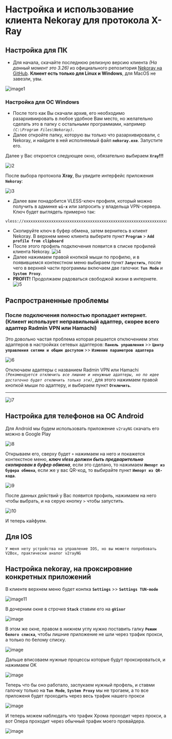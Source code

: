 # Настройка и использование клиента Nekoray для протокола X-Ray

## Настройка для ПК
- Для начала, скачайте последнюю релизную версию клиента _(На данный момент это 3.26)_ из официального репозитория [Nekoray на GitHub](https://github.com/MatsuriDayo/nekoray/tags). __Клиент есть только для Linux и Windows__, для MacOS не завезли, увы.

![image1](https://github.com/user-attachments/assets/1654d1e1-aa9c-451f-af59-b9b0efae399b)

### Настройка для ОС Windows

- После того как Вы скачали архив, его необходимо разархивиировать в любое удобное Вам место, но желательно сделать это в папку с остальными программами, например _`(C:\Program Files\Nekoray)`_.
- Далее откройте папку, которую вы только что разархивировали, с Nekoray, и найдите в ней исполняемый файл **`nekoray.exe`**. Запустите его.

Далее у Вас откроется следующее окно, обязательно выбираем **`Xray`!!!**

![i2](https://media.discordapp.net/attachments/617626417718624276/1293159025013297162/Pasted_image_20240930184616.png?ex=67065bb1&is=67050a31&hm=2853de915ebdef56a86f57cf957c7fe0d97656e2b84cf4a15e72f3dd48c9c2b2&=&format=webp&quality=lossless&width=407&height=334)

После выбора протокола **Xray**, Вы увидите интерфейс приложения **`Nekoray`**:

![i3](https://media.discordapp.net/attachments/617626417718624276/1293158998094118912/Pasted_image_20240930183351.png?ex=67065baa&is=67050a2a&hm=f3614fb6de5c477ae5130c744fe1424c06efbdc9f1d36ffb4de010dede62d3f9&=&format=webp&quality=lossless&width=528&height=433)

- Далее вам понадобится VLESS-ключ профиля, который можно получить в админке **`ui-x`** или запросить у владельца VPN-сервера. Ключ будет выглядеть примерно так:
```
vless://xxxxxxxxxxxxxxxxxxxxxxxxxxxxxxxxxxxxxxxxxxxxxxxxxxxxxxxxxxxxxxxxxxxxxxxxxxxxxxxxxxxxxxxxxxxxxxxx
```

- Скопируйте ключ в буфер обмена, затем вернитесь в клиент Nekoray. В верхнем меню клиента выберите пункт **`Program`** > **`Add profile from clipboard`**
- После этого профиль подключения появится в списке профилей клиента Nekoray.
![i4](https://media.discordapp.net/attachments/617626417718624276/1293159056533360701/Pasted_image_20240930185051.png?ex=67065bb8&is=67050a38&hm=f6d6a40adc2d4545cff7f0297990f2c35419aed129d05e6574b699e434943f71&=&format=webp&quality=lossless&width=717&height=104)
- Далее нажимаем правой кнопкой мыши по профилю, и в появившемся контекстном меню выбираем пункт _**`Запустить`**_, после чего в верхней части программы включаем две галочки: **`Tun Mode`** и **`System Proxy`**.
- **PROFIT!** Продолжаем радоваться свободжой жизни в интернете.
![i5](https://media.discordapp.net/attachments/617626417718624276/1293159092566753302/Pasted_image_20240930185559.png?ex=67065bc1&is=67050a41&hm=cd966428df536e027460ce663d9cda65053f5b6193f63c97672889ced6628252&=&format=webp&quality=lossless&width=960&height=204)

## Распространенные проблемы 
### После подключения полностью пропадает интернет. (Клиент использует неправильный адаптер, скорее всего адаптер Radmin VPN или Hamachi)
Это довольно частая проблема которая решается отключением этих адаптеров в настройках сетевых адаптеров:
**`Панель управления`** >> **`Центр управления сетями и общим доступом`** >> **`Измение параметров адаптера`**

![i6](https://cdn.discordapp.com/attachments/617626417718624276/1293257584182296596/image.png?ex=6706b77b&is=670565fb&hm=d0554e79646d8481e4caba93ce393eda7d6f58ee9445340573e37982083aae2d&)

Отключаем адаптеры с названием Radmin VPN или Hamachi _`(Рекомендуется отключить все лишние и ненужные адаптеры, но по идее достаточно будет отключить только эти)`_, для этого нажимаем правой кнопкой мыши по адаптеру, и выбираем пункт **`Отключить`**.

---

![i7](https://cdn.discordapp.com/attachments/617626417718624276/1293258974337962075/image.png?ex=6706b8c7&is=67056747&hm=49cd0aa0896336b64358157d6626020142211a4739825f97a292401474a422a0&)

## Настройка для телефонов на ОС Android

Для Android мы будем использовать приложение `v2rayNG` скачать его можно в Google Play

![i8](https://cdn.discordapp.com/attachments/617626417718624276/1293281832867074162/Screenshot_20241008_213721_com.hihonor.android.launcher.jpg?ex=6706ce10&is=67057c90&hm=c8230a0f73da34913234825203c34815678683ce338f4db428a58340a951c512&)

Открываем его, сверху будет `+` нажимаем на него и покажется контекстное меню, _**ключ vless должен быть предварительно скопирован в буфер обмена**_, если это сделано, то нажимаем **`Импорт из буфера обмена`**, если же у вас QR-код, то выбирайте пункт **`Импорт из QR-кода`**.

![i9](https://media.discordapp.net/attachments/617626417718624276/1293286087950860360/Screenshot_20241008_215617_com.v2ray.ang.jpg?ex=6706d207&is=67058087&hm=01979ab4d6b623b15d25b4546c58b4e395c671b96273c8255cc4b9649d325a1e&=&format=webp&width=732&height=312)

После данных действий у Вас появится профиль, нажимаем на него чтобы выбрать, и на серую кнопку `>` чтобы запустить.

![i10](https://media.discordapp.net/attachments/758076597159854170/1178134754395172905/dragon_flute_bounce_music.gif?ex=670fb5be&is=670e643e&hm=4c5ee5acdbd7fe253bef4f57b576a8086f2c71e6c0669f773d09fee906824434&)

И теперь кайфуем.

## Для IOS

`У меня нету устройства на управление IOS, но вы можете попробовать V2Box, практически аналог v2rayNG`

## Настройка nekoray, на проксировние конкретных приложений

В клиенте верхнем меню будет конпка **`Settings`** >> **`Settings TUN-mode`**

![image11](https://cdn.discordapp.com/attachments/617626417718624276/1295790878337798215/image.png?ex=670feecc&is=670e9d4c&hm=a92c522fadb407a6117d0ebcbb202331e551cf294f9e4484b9fc7028f9cd32e1&)

В дочерним окне в строчке **`Stack`** ставим его на **`gVisor`**

![image](https://github.com/user-attachments/assets/91d68326-9b4c-4f26-9b1d-147cc332f70f)

В этом же окне, правом в нижнем углу нужно поставить галку **`Режим белого списка`**, чтобы лишние приложение не шли через трафик прокси, а только по белому списку.

![image](https://github.com/user-attachments/assets/a9ce0f78-c762-4464-abec-9a1e907721af)

Дальше вписоваем нужные процессы которые будут проксироваться, и нажимаем OK

![image](https://github.com/user-attachments/assets/52ee59ea-21f0-434c-be75-56bc06e0f89f)

Теперь что бы оно работало, заспукаем нужный профель, и ставми галочку только на **`Tun Mode`**, **`System Proxy`** мы не трогаем, а то все приложеня будет проходить через весь трафик нашего прокси

![image](https://github.com/user-attachments/assets/6109a17d-f729-4d9d-92cc-13e30a997bc8)

И теперь можем наблюдать что трафик Хрома проходит через прокси, а вот Опера проходит через обычный трафик моего провайдера.

![image](https://github.com/user-attachments/assets/d2d5da05-7bd9-4106-a040-a9ceb975c14c)
